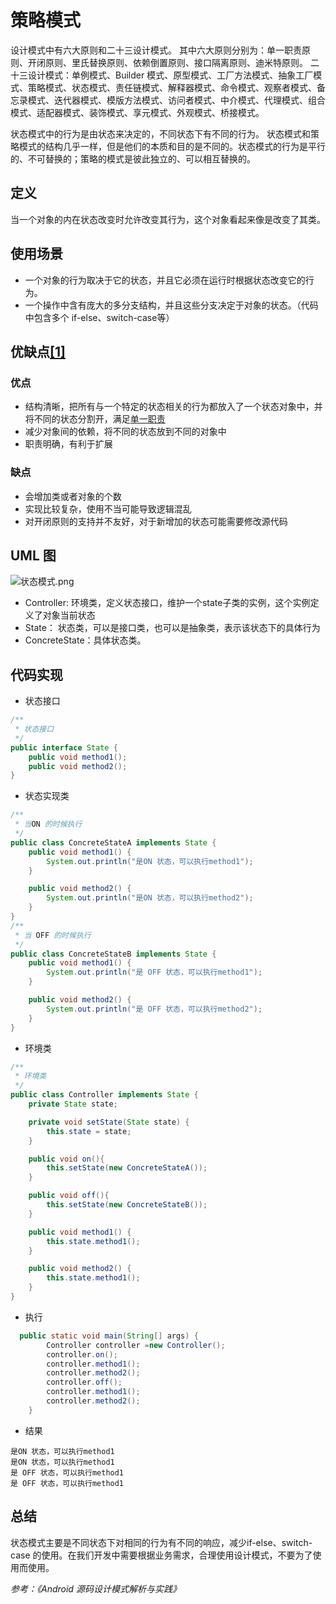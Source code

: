 # 策略模式
设计模式中有六大原则和二十三设计模式。
其中六大原则分别为：单一职责原则、开闭原则、里氏替换原则、依赖倒置原则、接口隔离原则、迪米特原则。
二十三设计模式：单例模式、Builder 模式、原型模式、工厂方法模式、抽象工厂模式、策略模式、状态模式、责任链模式、解释器模式、命令模式、观察者模式、备忘录模式、迭代器模式、模版方法模式、访问者模式、中介模式、代理模式、组合模式、适配器模式、装饰模式、享元模式、外观模式、桥接模式。

状态模式中的行为是由状态来决定的，不同状态下有不同的行为。 状态模式和策略模式的结构几乎一样，但是他们的本质和目的是不同的。状态模式的行为是平行的、不可替换的；策略的模式是彼此独立的、可以相互替换的。
## 定义
当一个对象的内在状态改变时允许改变其行为，这个对象看起来像是改变了其类。
## 使用场景
* 一个对象的行为取决于它的状态，并且它必须在运行时根据状态改变它的行为。
* 一个操作中含有庞大的多分支结构，并且这些分支决定于对象的状态。（代码中包含多个 if-else、switch-case等）
## 优缺点[[1]](http://c.biancheng.net/view/1388.html)
### 优点
* 结构清晰，把所有与一个特定的状态相关的行为都放入了一个状态对象中，并将不同的状态分割开，满足[单一职责](https://www.jianshu.com/p/322576b3f9ca)
* 减少对象间的依赖，将不同的状态放到不同的对象中
* 职责明确，有利于扩展
### 缺点
* 会增加类或者对象的个数
* 实现比较复杂，使用不当可能导致逻辑混乱
* 对开闭原则的支持并不友好，对于新增加的状态可能需要修改源代码
## UML 图
![状态模式.png](https://upload-images.jianshu.io/upload_images/2209819-18b4d2ed70b7972a.png?imageMogr2/auto-orient/strip%7CimageView2/2/w/1240)
* Controller: 环境类，定义状态接口，维护一个state子类的实例，这个实例定义了对象当前状态
* State： 状态类，可以是接口类，也可以是抽象类，表示该状态下的具体行为
* ConcreteState：具体状态类。
## 代码实现
* 状态接口
```java
/**
 * 状态接口
 */
public interface State {
    public void method1();
    public void method2();
}
```
* 状态实现类
```java
/**
 * 当ON 的时候执行
 */
public class ConcreteStateA implements State {
    public void method1() {
        System.out.println("是ON 状态，可以执行method1");
    }

    public void method2() {
        System.out.println("是ON 状态，可以执行method2");
    }
}
/**
 * 当 OFF 的时候执行
 */
public class ConcreteStateB implements State {
    public void method1() {
        System.out.println("是 OFF 状态，可以执行method1");
    }

    public void method2() {
        System.out.println("是 OFF 状态，可以执行method2");
    }
}
```
* 环境类
```java
/**
 * 环境类
 */
public class Controller implements State {
    private State state;

    private void setState(State state) {
        this.state = state;
    }

    public void on(){
        this.setState(new ConcreteStateA());
    }

    public void off(){
        this.setState(new ConcreteStateB());
    }

    public void method1() {
        this.state.method1();
    }

    public void method2() {
        this.state.method1();
    }
}
```
* 执行
```java
  public static void main(String[] args) {
        Controller controller =new Controller();
        controller.on();
        controller.method1();
        controller.method2();
        controller.off();
        controller.method1();
        controller.method2();
    }
```
* 结果
```shell
是ON 状态，可以执行method1
是ON 状态，可以执行method1
是 OFF 状态，可以执行method1
是 OFF 状态，可以执行method1
```
## 总结
状态模式主要是不同状态下对相同的行为有不同的响应，减少if-else、switch-case 的使用。在我们开发中需要根据业务需求，合理使用设计模式，不要为了使用而使用。

*参考：《Android 源码设计模式解析与实践》*
